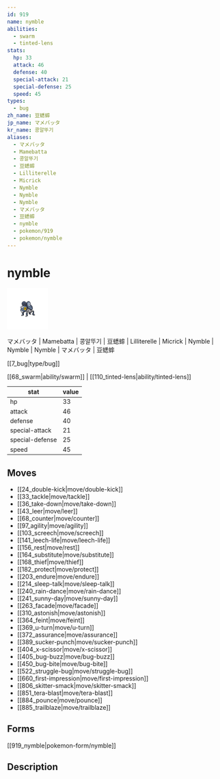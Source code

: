 ```yaml
---
id: 919
name: nymble
abilities:
  - swarm
  - tinted-lens
stats:
  hp: 33
  attack: 46
  defense: 40
  special-attack: 21
  special-defense: 25
  speed: 45
types:
  - bug
zh_name: 豆蟋蟀
jp_name: マメバッタ
kr_name: 콩알뚜기
aliases:
  - マメバッタ
  - Mamebatta
  - 콩알뚜기
  - 豆蟋蟀
  - Lilliterelle
  - Micrick
  - Nymble
  - Nymble
  - Nymble
  - マメバッタ
  - 豆蟋蟀
  - nymble
  - pokemon/919
  - pokemon/nymble
---
```

# nymble

![](https://raw.githubusercontent.com/PokeAPI/sprites/master/sprites/pokemon/919.png)

マメバッタ | Mamebatta | 콩알뚜기 | 豆蟋蟀 | Lilliterelle | Micrick | Nymble | Nymble | Nymble | マメバッタ | 豆蟋蟀

[[7_bug|type/bug]]

[[68_swarm|ability/swarm]] | [[110_tinted-lens|ability/tinted-lens]]

|stat|value|
|---|---|
|hp|33|
|attack|46|
|defense|40|
|special-attack|21|
|special-defense|25|
|speed|45|


## Moves

- [[24_double-kick|move/double-kick]]
- [[33_tackle|move/tackle]]
- [[36_take-down|move/take-down]]
- [[43_leer|move/leer]]
- [[68_counter|move/counter]]
- [[97_agility|move/agility]]
- [[103_screech|move/screech]]
- [[141_leech-life|move/leech-life]]
- [[156_rest|move/rest]]
- [[164_substitute|move/substitute]]
- [[168_thief|move/thief]]
- [[182_protect|move/protect]]
- [[203_endure|move/endure]]
- [[214_sleep-talk|move/sleep-talk]]
- [[240_rain-dance|move/rain-dance]]
- [[241_sunny-day|move/sunny-day]]
- [[263_facade|move/facade]]
- [[310_astonish|move/astonish]]
- [[364_feint|move/feint]]
- [[369_u-turn|move/u-turn]]
- [[372_assurance|move/assurance]]
- [[389_sucker-punch|move/sucker-punch]]
- [[404_x-scissor|move/x-scissor]]
- [[405_bug-buzz|move/bug-buzz]]
- [[450_bug-bite|move/bug-bite]]
- [[522_struggle-bug|move/struggle-bug]]
- [[660_first-impression|move/first-impression]]
- [[806_skitter-smack|move/skitter-smack]]
- [[851_tera-blast|move/tera-blast]]
- [[884_pounce|move/pounce]]
- [[885_trailblaze|move/trailblaze]]

## Forms



[[919_nymble|pokemon-form/nymble]]

## Description



